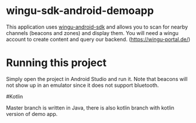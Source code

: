 # wingu-sdk-android-demoapp

This application uses [wingu-android-sdk](https://github.com/Speicher210/wingu-android-sdk)
and allows you to scan for nearby channels (beacons and zones) and display them.
You will need a wingu account to create content and query our backend. (https://wingu-portal.de/)

# Running this project

Simply open the project in Android Studio and run it. Note that beacons will not show up
in an emulator since it does not support bluetooth.

#Kotlin

Master branch is written in Java, there is also kotlin branch with kotlin version of demo app.
